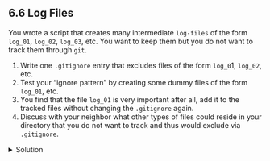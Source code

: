 
## 6.6 Log Files

You wrote a script that creates many intermediate ```log-files``` of the form ```log_01```, ```log_02```, ```log_03```, etc. You want to keep them but you do not want to track them through ```git```.

1. Write one ```.gitignore``` entry that excludes files of the form ```log_0```1, ```log_02```, etc.
1. Test your “ignore pattern” by creating some dummy files of the form ```log_01```, etc.
1. You find that the file ```log_01``` is very important after all, add it to the tracked files without changing the ```.gitignore``` again.
1. Discuss with your neighbor what other types of files could reside in your directory that you do not want to track and thus would exclude via ```.gitignore```.

<details>
  <summary>
Solution
  </summary>

append either ```log_*``` or ```log*``` as a new entry in your .gitignore
track ```log_01``` using ```git add -f log_01```

</details>
